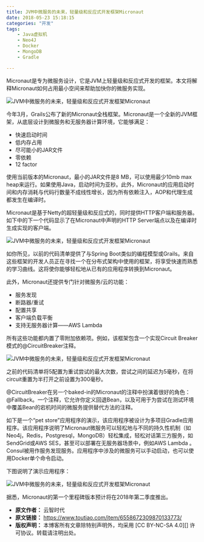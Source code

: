```yaml
---
title: JVM中微服务的未来，轻量级和反应式开发框架Micronaut
date: 2018-05-23 15:18:15
categories: "开发"
tags:
	- Java虚拟机
	- Neo4J
	- Docker
	- MongoDB
	- Gradle

---
```


Micronaut是专为微服务设计，它是JVM上轻量级和反应式开发的框架。本文将解释Micronaut如何占用最小空间来帮助加快你的微服务实现。

![JVM中微服务的未来，轻量级和反应式开发框架Micronaut][JVM_Micronaut]

今年3月，Grails公布了新的Micronaut全栈框架。Micronaut是一个全新的JVM框架，从底层设计到微服务和无服务器计算环境，它能够满足：

 *  快速启动时间
 *  低内存占用
 *  尽可能小的JAR文件
 *  零依赖
 *  12 factor

使用当前版本的Micronaut，最小的JAR文件是8 MB，可以使用最少10mb max heap来运行。如果使用Java，启动时间为亚秒。此外，Micronaut的应用启动时间和内存消耗与代码行数量不成线性增长，因为所有依赖注入，AOP和代理生成都发生在编译时。

Micronaut是基于Netty的超轻量级和反应式的，同时提供HTTP客户端和服务器。如下中的下一个代码显示了在Micronaut中声明的HTTP Server端点以及在编译时生成实现的客户端。

![JVM中微服务的未来，轻量级和反应式开发框架Micronaut][JVM_Micronaut 1]

如你所见，以前的代码清单提供了与Spring Boot类似的编程模型或Grails。来自这些框架的开发人员正在寻找一个在分布式架构中使用的框架，将享受快速而熟悉的学习曲线。这将使你能够轻松地从已有的应用程序转换到Micronaut。

此外，Micronaut还提供专门针对微服务/云的功能：

 *  服务发现
 *  断路器/重试
 *  配置共享
 *  客户端负载平衡
 *  支持无服务器计算——AWS Lambda

所有这些功能都内置了零附加依赖项。例如，该框架包含一个实现Circuit Breaker模式的@CircuitBreaker注释。

![JVM中微服务的未来，轻量级和反应式开发框架Micronaut][JVM_Micronaut 2]

之前的代码清单将5配置为重试尝试的最大次数，尝试之间的延迟为5毫秒，在将circuit重置为半打开之前设置为300毫秒。

@CircuitBreaker在另一个baked-in的Micronaut的注释中扮演着很好的角色：@Fallback。一个注释，它允许你定义回退Bean，以及可用于为尝试在测试环境中覆盖Bean的宕机时间的微服务提供替代方法的注释。

如下是一个“pet store”应用程序的演示，该应用程序被设计为多项目Gradle应用程序。该应用程序说明了Micronaut微服务可以轻松地与不同的持久性机制（如Neo4j，Redis，Postgresql，MongoDB）轻松集成，轻松对话第三方服务，如SendGrid或AWS SES，甚至可以部署在无服务器场景中，例如AWS Lambda 。Consul被用作服务发现服务。应用程序中涉及的微服务可以手动启动，也可以使用Docker单个命令启动。

下图说明了演示应用程序：

![JVM中微服务的未来，轻量级和反应式开发框架Micronaut][JVM_Micronaut 3]

据悉，Micronaut的第一个里程碑版本预计将在2018年第二季度推出。


[JVM_Micronaut]: /pro/os/crawler/3UZM-NEBY-RJM3.jpg
[JVM_Micronaut 1]: /pro/os/crawler/IYRM-AF7B-3ERQ.jpg
[JVM_Micronaut 2]: /pro/os/crawler/QVYB-A2UA-QIAR.jpg
[JVM_Micronaut 3]: /pro/os/crawler/JFJR-RBNN-B2EV.jpg
 *  **原文作者：** 云智时代
 *  **原文链接：** https://www.toutiao.com/item/6558672309870133773/
 *  **版权声明：** 本博客所有文章除特别声明外，均采用 [CC BY-NC-SA 4.0][] 许可协议。转载请注明出处。